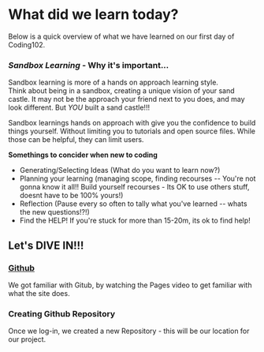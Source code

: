 # What did we learn today?

Below is a quick overview of what we have learned on 
our first day of Coding102.

### _Sandbox Learning_ - Why it's important...
Sandbox learning is more of a hands on approach learning style.  
Think about being in a sandbox, creating a unique vision of your sand castle.  It may not be the approach 
your friend next to you does, and may look different.  But _YOU_ built a sand castle!!!  

Sandbox learnings hands on approach with give you the confidence to build things yourself.  Without limiting you to tutorials and open source files.  While those can be helpful, they can limit users. 

**Somethings to concider when new to coding**
- Generating/Selecting Ideas (What do you want to learn now?)
- Planning your learning (managing scope, finding recourses -- You're not gonna know it all!! Build yourself recourses - Its OK to use others stuff, doesnt have to be 100% yours!)
- Reflection (Pause every so often to tally what you've learned -- whats the new questions!?!)
- Find the HELP! If you're stuck for more than 15-20m, its ok to find help!


## Let's DIVE IN!!!
### [Github](https://pages.github.com)

We got familiar with Gitub, by watching the Pages video to get familiar with what the site does. 

### Creating Github Repository ###
Once we log-in, we created a new Repository - this will be our location for our project.



